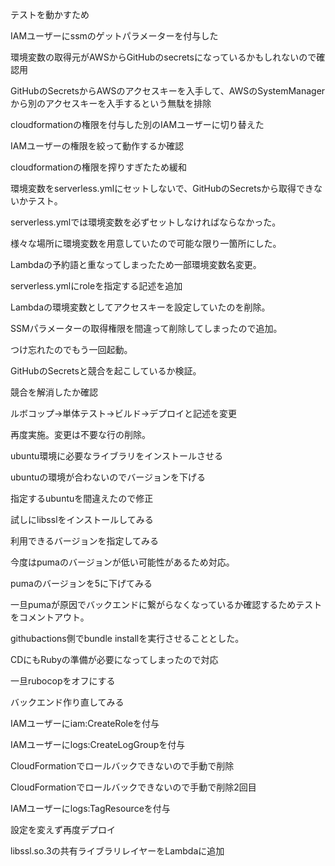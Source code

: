 テストを動かすため

IAMユーザーにssmのゲットパラメーターを付与した

環境変数の取得元がAWSからGitHubのsecretsになっているかもしれないので確認用

GitHubのSecretsからAWSのアクセスキーを入手して、AWSのSystemManagerから別のアクセスキーを入手するという無駄を排除

cloudformationの権限を付与した別のIAMユーザーに切り替えた

IAMユーザーの権限を絞って動作するか確認

cloudformationの権限を搾りすぎたため緩和

環境変数をserverless.ymlにセットしないで、GitHubのSecretsから取得できないかテスト。

serverless.ymlでは環境変数を必ずセットしなければならなかった。

様々な場所に環境変数を用意していたので可能な限り一箇所にした。

Lambdaの予約語と重なってしまったため一部環境変数名変更。

serverless.ymlにroleを指定する記述を追加

Lambdaの環境変数としてアクセスキーを設定していたのを削除。

SSMパラメーターの取得権限を間違って削除してしまったので追加。

つけ忘れたのでもう一回起動。

GitHubのSecretsと競合を起こしているか検証。

競合を解消したか確認

ルボコップ→単体テスト→ビルド→デプロイと記述を変更

再度実施。変更は不要な行の削除。

ubuntu環境に必要なライブラリをインストールさせる

ubuntuの環境が合わないのでバージョンを下げる

指定するubuntuを間違えたので修正

試しにlibsslをインストールしてみる

利用できるバージョンを指定してみる

今度はpumaのバージョンが低い可能性があるため対応。

pumaのバージョンを5に下げてみる

一旦pumaが原因でバックエンドに繋がらなくなっているか確認するためテストをコメントアウト。

githubactions側でbundle installを実行させることとした。

CDにもRubyの準備が必要になってしまったので対応

一旦rubocopをオフにする

バックエンド作り直してみる

IAMユーザーにiam:CreateRoleを付与

IAMユーザーにlogs:CreateLogGroupを付与

CloudFormationでロールバックできないので手動で削除

CloudFormationでロールバックできないので手動で削除2回目

IAMユーザーにlogs:TagResourceを付与

設定を変えず再度デプロイ

libssl.so.3の共有ライブラリレイヤーをLambdaに追加
